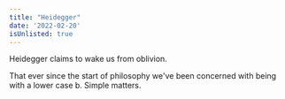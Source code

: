 ```yaml
---
title: "Heidegger"
date: '2022-02-20'
isUnlisted: true
---
```


Heidegger claims to wake us from oblivion.

That ever since the start of philosophy we've been concerned with being with a lower case b. Simple matters.
